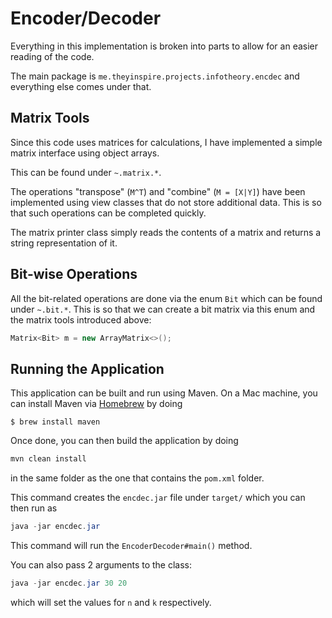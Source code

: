 # Encoder/Decoder

Everything in this implementation is broken into parts to allow for an easier
reading of the code.

The main package is `me.theyinspire.projects.infotheory.encdec`
and everything else comes under that.

## Matrix Tools

Since this code uses matrices for calculations, I have implemented a simple
matrix interface using object arrays.

This can be found under `~.matrix.*`.

The operations "transpose" (`M^T`) and "combine" (`M = [X|Y]`)
have been implemented using view classes that do not store additional
data. This is so that such operations can be completed quickly.

The matrix printer class simply reads the contents of a matrix and returns
a string representation of it.

## Bit-wise Operations

All the bit-related operations are done via the enum `Bit` which can be
found under `~.bit.*`. This is so that we can create a bit matrix
via this enum and the matrix tools introduced above:

```java
Matrix<Bit> m = new ArrayMatrix<>();
``` 

## Running the Application

This application can be built and run using Maven. On a Mac machine, you
can install Maven via [Homebrew](http://brew.sh) by doing

```
$ brew install maven
```

Once done, you can then build the application by doing

```java
mvn clean install
```

in the same folder as the one that contains the `pom.xml` folder.

This command creates the `encdec.jar` file under `target/` which you can
then run as

```java
java -jar encdec.jar
```

This command will run the `EncoderDecoder#main()` method.

You can also pass 2 arguments to the class:

```java
java -jar encdec.jar 30 20
```

which will set the values for `n` and `k` respectively.